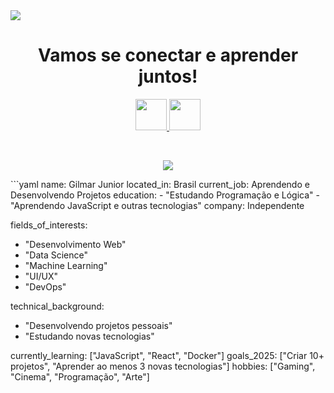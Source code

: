 <img align="center" dir="auto" src="https://capsule-render.vercel.app/api?type=waving&height=180&text=Bem-vindo!%20✨&textBg=false&fontColor=FFFFFF&fontAlign=50&animation=fadeIn"/>
<h1 align="center" tabindex="-1" class="heading-element" dir="auto">
  Vamos se conectar e aprender juntos!
</h1>
<p align="center" dir="auto">
<a href="https://www.linkedin.com/in/gilmar-junior-b392292b6/" rel="nofollow">
  <img height="50" src="https://user-images.githubusercontent.com/46517096/166973395-19676cd8-f8ec-4abf-83ff-da8243505b82.png" style="max-width: 100%;">
</a>
<a href="https://www.instagram.com/gilmarzin_/" rel="nofollow">
  <img height="50" src="https://user-images.githubusercontent.com/46517096/166974368-9798f39f-1f46-499c-b14e-81f0a3f83a06.png" style="max-width: 100%;">
</a>
</p>
<br>
<p align="center" dir="auto">
<img align="center" dir="auto" src="https://media2.giphy.com/media/v1.Y2lkPTc5MGI3NjExZTZ6OXQ2NmV3dHJ4eXhmMTc3dzNsd2pwcjhvdmNjNmkzbTg2dGczbyZlcD12MV9pbnRlcm5hbF9naWZfYnlfaWQmY3Q9Zw/zOvBKUUEERdNm/giphy.gif"/>
</p>
```yaml
name: Gilmar Junior
located_in: Brasil
current_job: Aprendendo e Desenvolvendo Projetos
education:
  - "Estudando Programação e Lógica"
  - "Aprendendo JavaScript e outras tecnologias"
company: Independente

fields_of_interests:
  - "Desenvolvimento Web"
  - "Data Science"
  - "Machine Learning"
  - "UI/UX"
  - "DevOps"

technical_background:
  - "Desenvolvendo projetos pessoais"
  - "Estudando novas tecnologias"

currently_learning: ["JavaScript", "React", "Docker"]
goals_2025: ["Criar 10+ projetos", "Aprender ao menos 3 novas tecnologias"]
hobbies: ["Gaming", "Cinema", "Programação", "Arte"]
